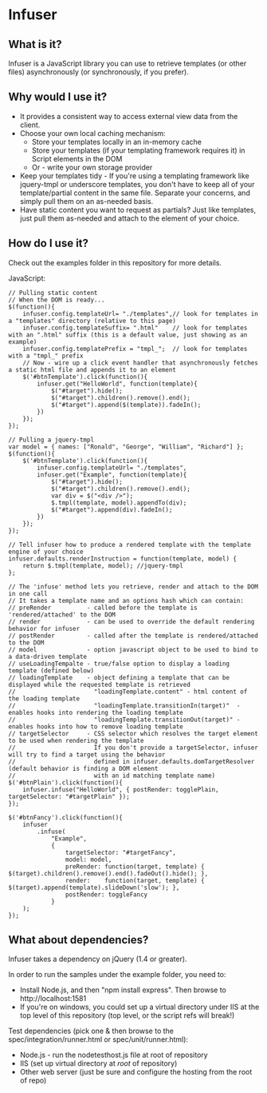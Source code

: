 # Infuser

## What is it?
Infuser is a JavaScript library you can use to retrieve templates (or other files) asynchronously (or synchronously, if you prefer).

## Why would I use it?
* It provides a consistent way to access external view data from the client.
* Choose your own local caching mechanism:
    * Store your templates locally in an in-memory cache
    * Store your templates (if your templating framework requires it) in Script elements in the DOM
    * Or - write your own storage provider
* Keep your templates tidy - If you're using a templating framework like jquery-tmpl or underscore templates, you don't have to keep all of your template/partial content in the same file.  Separate your concerns, and simply pull them on an as-needed basis.
* Have static content you want to request as partials?  Just like templates, just pull them as-needed and attach to the element of your choice.

## How do I use it?
Check out the examples folder in this repository for more details.

JavaScript:

    // Pulling static content
    // When the DOM is ready...
    $(function(){
        infuser.config.templateUrl= "./templates",// look for templates in a "templates" directory (relative to this page)
        infuser.config.templateSuffix= ".html"    // look for templates with an ".html" suffix (this is a default value, just showing as an example)
        infuser.config.templatePrefix = "tmpl_";  // look for templates with a "tmpl_" prefix
        // Now - wire up a click event handler that asynchronously fetches a static html file and appends it to an element
        $('#btnTemplate').click(function(){
            infuser.get("HelloWorld", function(template){
                $("#target").hide();
                $("#target").children().remove().end();
                $("#target").append($(template)).fadeIn();
            })
        });
    });
    
    // Pulling a jquery-tmpl
    var model = { names: ["Ronald", "George", "William", "Richard"] };
    $(function(){
        $('#btnTemplate').click(function(){
            infuser.config.templateUrl= "./templates",
            infuser.get("Example", function(template){
                $("#target").hide();
                $("#target").children().remove().end();
                var div = $("<div />");
                $.tmpl(template, model).appendTo(div);
                $("#target").append(div).fadeIn();
            })
        });
    });

    // Tell infuser how to produce a rendered template with the template engine of your choice
    infuser.defaults.renderInstruction = function(template, model) {
        return $.tmpl(template, model); //jquery-tmpl
    };

    // The 'infuse' method lets you retrieve, render and attach to the DOM in one call
    // It takes a template name and an options hash which can contain:
    // preRender          - called before the template is 'rendered/attached' to the DOM
    // render             - can be used to override the default rendering behavior for infuser
    // postRender         - called after the template is rendered/attached to the DOM
    // model              - option javascript object to be used to bind to a data-driven template
    // useLoadingTempalte - true/false option to display a loading template (defined below)
    // loadingTemplate    - object defining a template that can be displayed while the requested template is retrieved
    //                      "loadingTemplate.content" - html content of the loading template
    //                      "loadingTemplate.transitionIn(target)"  - enables hooks into rendering the loading template
    //                      "loadingTemplate.transitionOut(target)" - enables hooks into how to remove loading template
    // targetSelector     - CSS selector which resolves the target element to be used when rendering the template
    //                      If you don't provide a targetSelector, infuser will try to find a target using the behavior
    //                      defined in infuser.defaults.domTargetResolver (default behavior is finding a DOM element
    //                      with an id matching template name)
    $('#btnPlain').click(function(){
        infuser.infuse("HelloWorld", { postRender: togglePlain, targetSelector: "#targetPlain" });
    });

    $('#btnFancy').click(function(){
        infuser
            .infuse(
                "Example",
                {
                    targetSelector: "#targetFancy",
                    model: model,
                    preRender: function(target, template) { $(target).children().remove().end().fadeOut().hide(); },
                    render:    function(target, template) { $(target).append(template).slideDown('slow'); },
                    postRender: toggleFancy
                }
        );
    });

## What about dependencies?
Infuser takes a dependency on jQuery (1.4 or greater).

In order to run the samples under the example folder, you need to:

* Install Node.js, and then "npm install express".  Then browse to http://localhost:1581
* If you're on windows, you could set up a virtual directory under IIS at the top level of this repository (top level, or the script refs will break!)

Test dependencies (pick one & then browse to the spec/integration/runner.html or spec/unit/runner.html):

* Node.js - run the nodetesthost.js file at root of repository
* IIS (set up virtual directory at *root* of repository)
* Other web server (just be sure and configure the hosting from the root of repo)
